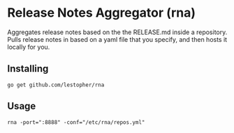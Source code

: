 # Release Notes Aggregator (rna)
Aggregates release notes based on the the RELEASE.md inside a repository.
Pulls release notes in based on a yaml file that you specify, and then
hosts it locally for you.
## Installing
`go get github.com/lestopher/rna`
## Usage
`rna -port=":8888" -conf="/etc/rna/repos.yml"`
